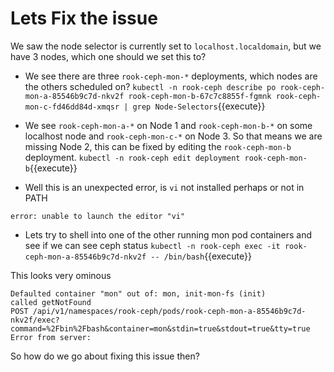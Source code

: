 # Lets Fix the issue

We saw the node selector is currently set to `localhost.localdomain`, but we have 3 nodes, which one should we set this to?

* We see there are three `rook-ceph-mon-*` deployments, which nodes are the others scheduled on?
`kubectl -n rook-ceph describe po rook-ceph-mon-a-85546b9c7d-nkv2f rook-ceph-mon-b-67c7c8855f-fgmnk rook-ceph-mon-c-fd46dd84d-xmqsr | grep Node-Selectors`{{execute}}

* We see `rook-ceph-mon-a-*` on Node 1 and `rook-ceph-mon-b-*` on some localhost node and `rook-ceph-mon-c-*` on Node 3. So that means we are missing Node 2, this can be fixed by editing the `rook-ceph-mon-b` deployment.
  `kubectl -n rook-ceph edit deployment rook-ceph-mon-b`{{execute}}

* Well this is an unexpected error, is `vi` not installed perhaps or not in PATH

```
error: unable to launch the editor "vi"
```

* Lets try to shell into one of the other running mon pod containers and see if we can see ceph status
`kubectl -n rook-ceph exec -it rook-ceph-mon-a-85546b9c7d-nkv2f -- /bin/bash`{{execute}}

This looks very ominous
```
Defaulted container "mon" out of: mon, init-mon-fs (init)
called getNotFound
POST /api/v1/namespaces/rook-ceph/pods/rook-ceph-mon-a-85546b9c7d-nkv2f/exec?command=%2Fbin%2Fbash&container=mon&stdin=true&stdout=true&tty=true
Error from server:
```

So how do we go about fixing this issue then?